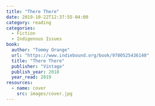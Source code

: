 ```yaml
---
title: "There There"
date: 2019-10-22T12:37:55-04:00
category: reading
categories:
  - Fiction
  - Indigenous Issues
book:
  author: "Tommy Orange"
  url: "https://www.indiebound.org/book/9780525436140"
  title: "There There"
  publisher: "Vintage"
  publish_year: 2018
  year_read: 2019
resources:
  - name: cover
    src: images/cover.jpg
---
```


